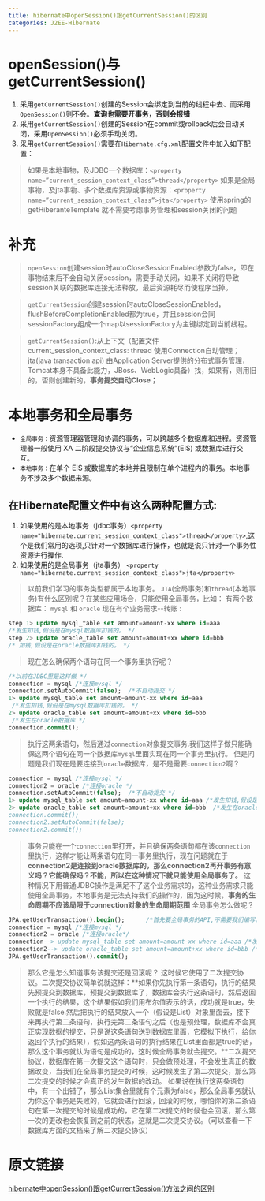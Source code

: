 ```yaml
---
title: hibernate中openSession()跟getCurrentSession()的区别
categories: J2EE-Hibernate
---
```


# openSession()与getCurrentSession()
1. 采用`getCurrentSession()`创建的Session会绑定到当前的线程中去、而采用`OpenSession()`则不会。**查询也需要开事务，否则会报错**
2. 采用`getCurrentSession()`创建的Session在commit或rollback后会自动关闭，采用`OpenSession()`必须手动关闭。
3. 采用`getCurrentSession()`需要在`Hibernate.cfg.xml`配置文件中加入如下配置：

> 如果是本地事物，及JDBC一个数据库：`<property name=”current_session_context_class”>thread</property>`
> 如果是全局事物，及jta事物、多个数据库资源或事物资源：`<property name=”current_session_context_class”>jta</property>`
> 使用spring的getHiberanteTemplate 就不需要考虑事务管理和session关闭的问题

# 补充
> `openSession`创建session时autoCloseSessionEnabled参数为false，即在事物结束后不会自动关闭session，需要手动关闭，如果不关闭将导致session关联的数据库连接无法释放，最后资源耗尽而使程序当掉。              

> `getCurrentSession`创建session时autoCloseSessionEnabled，flushBeforeCompletionEnabled都为true，并且session会同sessionFactory组成一个map以sessionFactory为主键绑定到当前线程。

> `getCurrentSession()`:从上下文（配置文件current_session_context_class: thread 使用Connection自动管理；jta(java transaction api) 由Application Server提供的分布式事务管理，Tomcat本身不具备此能力，JBoss、WebLogic具备）找，如果有，则用旧的，否则创建新的，**事务提交自动Close；**

# 本地事务和全局事务
- `全局事务：`资源管理器管理和协调的事务，可以跨越多个数据库和进程。资源管理器一般使用 XA 二阶段提交协议与“企业信息系统”(EIS) 或数据库进行交互。 
- `本地事务：`在单个 EIS 或数据库的本地并且限制在单个进程内的事务。本地事务不涉及多个数据来源。

## 在Hibernate配置文件中有这么两种配置方式:
1. 如果使用的是本地事务（jdbc事务）`<property name="hibernate.current_session_context_class">thread</property>`,这个是我们常用的选项,只针对一个数据库进行操作，也就是说只针对一个事务性资源进行操作.
2. 如果使用的是全局事务（jta事务）
`<property name="hibernate.current_session_context_class">jta</property>`
>  以前我们学习的事务类型都属于本地事务。 `JTA`(全局事务)和`thread`(本地事务)有什么区别呢？在某些应用场合，只能使用全局事务，比如： 有两个数据库：
> `mysql` 和 `oracle`  现在有个业务需求--转账 :
``` sql
step 1> update mysql_table set amount=amount-xx where id=aaa 
/*发生扣钱,假设是在mysql数据库扣钱的。 */
step 2> update oracle_table set amount=amount+xx where id=bbb
/* 加钱,假设是在oracle数据库扣钱的。 */
```
> 现在怎么确保两个语句在同一个事务里执行呢？ 
``` sql
/*以前在JDBC里是这样做 */
connection = mysql /*连接mysql */
connection.setAutoCommit(false);  /*不自动提交 */
1> update mysql_table set amount=amount-xx where id=aaa
 /*发生扣钱,假设是在mysql数据库扣钱的。 */
2> update oracle_table set amount=amount+xx where id=bbb 
 /*发生在oracle数据库 */
connection.commit(); 
```
> 执行这两条语句，然后通过`connection`对象提交事务.我们这样子做只能确保这两个语句在同一个数据库`mysql`里面实现在同一个事务里执行。 但是问题是我们现在是要连接到`oracle`数据库，是不是需要`connection2`啊？

``` sql
connection = mysql /*连接mysql */
connection2 = oracle /*连接oracle */
connection.setAutoCommit(false);  /*不自动提交 */
1> update mysql_table set amount=amount-xx where id=aaa /*发生扣钱,假设是在mysql数据库扣钱的。 */
2> update oracle_table set amount=amount+xx where id=bbb  /*发生在oracle数据库 /*
connection.commit(); 
connection2.setAutoCommit(false); 
connection2.commit();
```

> 事务只能在一个`connection`里打开，并且确保两条语句都在该`connection`里执行，这样才能让两条语句在同一事务里执行，现在问题就在于**connection2是连接到oracle数据库的，那么connection2再开事务有意义吗？它能确保吗？不能，所以在这种情况下就只能使用全局事务了。** 
这种情况下用普通JDBC操作是满足不了这个业务需求的，这种业务需求只能使用全局事务，本地事务是无法支持我们的操作的，因为这时候，**事务的生命周期不应该局限于connection对象的生命周期范围**
> 全局事务怎么做呢？ 

``` sql
JPA.getUserTransaction().begin();      /*首先要全局事务的API,不需要我们编写，通常容器已经提供给我们了，我们只需要begin一下 */
connection = mysql /*连接mysql */
connection2 = oracle /*连接oracle*/
connection--> update mysql_table set amount=amount-xx where id=aaa /*发生扣钱,假设是在mysql数据库扣钱的。 */
connection2--> update oracle_table set amount=amount+xx where id=bbb /*发生在oracle数据库 */
JPA.getUserTransaction().commit(); 
```
> 那么它是怎么知道事务该提交还是回滚呢？ 
> 这时候它使用了二次提交协议。二次提交协议简单说就这样：**如果你先执行第一条语句，执行的结果先预提交到数据库，预提交到数据库了，数据库会执行这条语句，然后返回一个执行的结果，这个结果假如我们用布尔值表示的话，成功就是true，失败就是false.然后把执行的结果放入一个（假设是List）对象里面去，接下来再执行第二条语句，执行完第二条语句之后（也是预处理，数据库不会真正实现数据的提交，只是说这条语句送到数据库里面，它模拟下执行，给你返回个执行的结果），假如这两条语句的执行结果在List里面都是true的话，那么这个事务就认为语句是成功的，这时候全局事务就会提交。**二次提交协议，数据库在第一次提交这个语句时，只会做预处理，不会发生真正的数据改变，当我们在全局事务提交的时候，这时候发生了第二次提交，那么第二次提交的时候才会真正的发生数据的改动。 
   如果说在执行这两条语句中，有一个出错了，那么List集合里就有个元素为false，那么全局事务就认为你这个事务是失败的，它就会进行回滚，回滚的时候，哪怕你的第二条语句在第一次提交的时候是成功的，它在第二次提交的时候也会回滚，那么第一次的更改也会恢复到之前的状态，这就是二次提交协议。（可以查看一下数据库方面的文档来了解二次提交协议）
# 原文链接
[hibernate中openSession()跟getCurrentSession()方法之间的区别 ](http://www.cnblogs.com/Ant-soldier/p/5051478.html)
